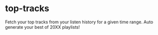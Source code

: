 # top-tracks
Fetch your top tracks from your listen history for a given time range. Auto generate your best of 20XX playlists!
